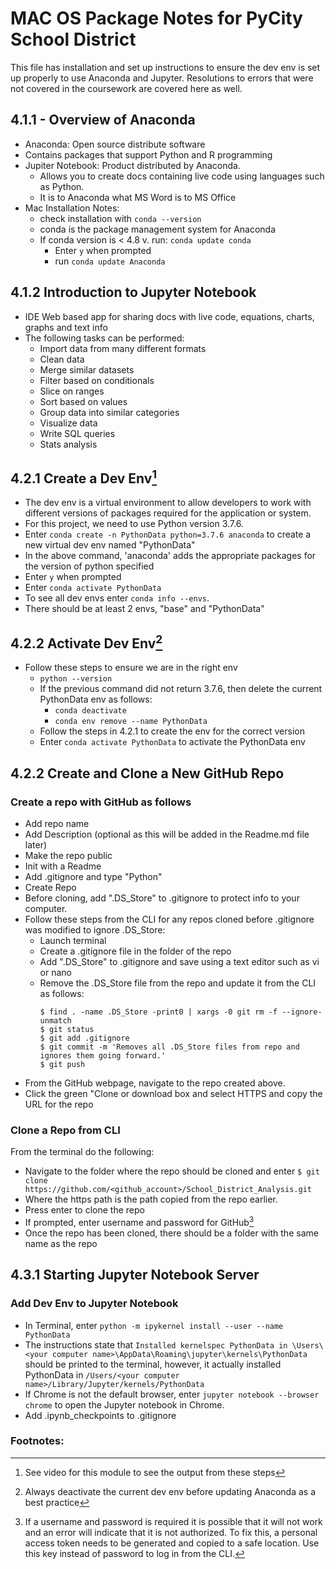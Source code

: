 # MAC OS Package Notes for PyCity School District
This file has installation and set up instructions to ensure the dev env is set up properly to use Anaconda and Jupyter. Resolutions to errors that were not covered in the coursework are covered here as well.

## 4.1.1 - Overview of Anaconda
- Anaconda: Open source distribute software
- Contains packages that support Python and R programming
- Jupiter Notebook: Product distributed by Anaconda.
   - Allows you to create docs containing live code using languages such as Python.
   - It is to Anaconda what MS Word is to MS Office
 - Mac Installation Notes: 
   - check installation with ```conda --version```
   - conda is the package management system for Anaconda
   - If conda version is < 4.8 v. run: ```conda update conda```
      - Enter ```y``` when prompted
      - run ```conda update Anaconda```

## 4.1.2 Introduction to Jupyter Notebook
- IDE Web based app for sharing docs with live code, equations, charts, graphs and text info
- The following tasks can be performed:
   - Import data from many different formats
   - Clean data
   - Merge similar datasets
   - Filter based on conditionals
   - Slice on ranges
   - Sort based on values
   - Group data into similar categories
   - Visualize data
   - Write SQL queries
   - Stats analysis
  
## 4.2.1 Create a Dev Env[^1]
- The dev env is a virtual environment to allow developers to work with different versions of packages required for the application or system.
- For this project, we need to use Python version 3.7.6.
- Enter ```conda create -n PythonData python=3.7.6 anaconda``` to create a new virtual dev env named "PythonData"
- In the above command, 'anaconda' adds the appropriate packages for the version of python specified
- Enter ```y``` when prompted
- Enter ```conda activate PythonData```
- To see all dev envs enter ```conda info --envs```.
- There should be at least 2 envs, "base" and "PythonData"

## 4.2.2 Activate Dev Env[^2]
- Follow these steps to ensure we are in the right env
   - ```python --version``` 
   - If the previous command did not return 3.7.6, then delete the current PythonData env as follows:
      - ```conda deactivate```
      - ```conda env remove --name PythonData```
   - Follow the steps in 4.2.1 to create the env for the correct version
   - Enter ```conda activate PythonData``` to activate the PythonData env
  
## 4.2.2 Create and Clone a New GitHub Repo
 
### Create a repo with GitHub as follows
- Add repo name
- Add Description (optional as this will be added in the Readme.md file later)
- Make the repo public
- Init with a Readme
- Add .gitignore and type "Python"
- Create Repo
- Before cloning, add ".DS_Store" to .gitignore to protect info to your computer.
- Follow these steps from the CLI for any repos cloned before .gitignore was modified to ignore .DS_Store:
   - Launch terminal
   - Create a .gitignore file in the folder of the repo
   - Add ".DS_Store" to .gitignore and save using a text editor such as vi or nano
   - Remove the .DS_Store file from the repo and update it from the CLI as follows:
     ```
     $ find . -name .DS_Store -print0 | xargs -0 git rm -f --ignore-unmatch
     $ git status
     $ git add .gitignore
     $ git commit -m 'Removes all .DS_Store files from repo and ignores them going forward.'
     $ git push
     ```
- From the GitHub webpage, navigate to the repo created above.
- Click the green "Clone or download box and select HTTPS and copy the URL for the repo

### Clone a Repo from CLI
From the terminal do the following:
- Navigate to the folder where the repo should be cloned and enter 
  ```$ git clone https://github.com/<github_account>/School_District_Analysis.git```
- Where the https path is the path copied from the repo earlier.
- Press enter to clone the repo
- If prompted, enter username and password for GitHub[^3]
- Once the repo has been cloned, there should be a folder with the same name as the repo

## 4.3.1 Starting Jupyter Notebook Server

### Add Dev Env to Jupyter Notebook
- In Terminal, enter ```python -m ipykernel install --user --name PythonData```
- The instructions state that ```Installed kernelspec PythonData in \Users\<your computer name>\AppData\Roaming\jupyter\kernels\PythonData``` should be printed to the terminal, however, it actually installed PythonData in ```/Users/<your computer name>/Library/Jupyter/kernels/PythonData```
- If Chrome is not the default browser, enter ```jupyter notebook --browser chrome``` to open the Jupyter notebook in Chrome.
- Add .ipynb_checkpoints to .gitignore

     
### Footnotes:
[^1]: See video for this module to see the output from these steps
[^2]: Always deactivate the current dev env before updating Anaconda as a best practice
[^3]: If a username and password is required it is possible that it will not work and an error will indicate that it is not authorized. To fix this, a personal access token needs to be generated and copied to a safe location. Use this key instead of password to log in from the CLI.
